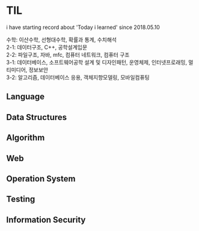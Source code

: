 # TIL

i have starting record about 'Today i learned' since 2018.05.10


수학: 이산수학, 선형대수학, 확률과 통계, 수치해석<br>
2-1: 데이터구조, C++, 공학설계입문<br>
2-2: 파일구조, 자바, mfc, 컴퓨터 네트워크, 컴퓨터 구조<br>
3-1: 데이터베이스, 소프트웨어공학 설계 및 디자인패턴, 운영체제, 인터넷프로래밍, 멀티미디어, 정보보안<br>
3-2: 알고리즘, 데이터베이스 응용, 객체지향모델링, 모바일컴퓨팅<br>


## Language

## Data Structures

## Algorithm

## Web

## Operation System

## Testing

## Information Security
